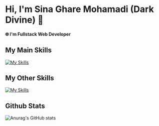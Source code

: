 # Hi, I'm Sina Ghare Mohamadi (Dark Divine) 👋

#### 🌐 I'm Fullstack Web Developer


## My Main Skills

[![My Skills](https://skillicons.dev/icons?i=js,ts,react,nextjs,nest,postgres,wordpress,lua,cs&perline=12)](https://riotarena.com)

## My Other Skills

[![My Skills](https://skillicons.dev/icons?i=tailwind,bootstrap,materialui,docker,git,github,postman,prisma,threejs,visualstudio,vscode,phpstorm,cloudflare&perline=12)](https://riotarena.com)


## Github Stats

![Anurag's GitHub stats](https://github-readme-stats.vercel.app/api?username=Dark-Divine&show_icons=true&theme=github_dark)
